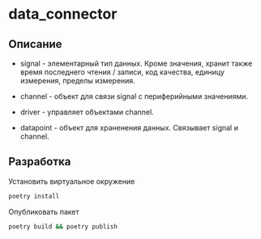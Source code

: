# data_connector

## Описание

- signal - элементарный тип данных. Кроме значения, хранит также время последнего чтения / записи, код качества, единицу измерения, пределы измерения.

- channel - объект для связи signal с периферийными значениями.

- driver - управляет объектами channel.

- datapoint - объект для храненения данных. Связывает signal и channel.

## Разработка

Установить виртуальное окружение

```sh
poetry install
```

Опубликовать пакет

```sh
poetry build && poetry publish
```
